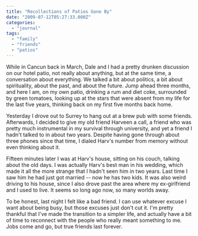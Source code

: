 ```yaml
---
title: "Recollections of Patios Gone By"
date: "2009-07-12T05:27:33.000Z"
categories: 
  - "journal"
tags: 
  - "family"
  - "friends"
  - "patios"
---
```


While in Cancun back in March, Dale and I had a pretty drunken discussion on our hotel patio, not really about anything, but at the same time, a conversation about everything. We talked a bit about politics, a bit about spirituality, about the past, and about the future. Jump ahead three months, and here I am, on my own patio, drinking a rum and diet coke, surrounded by green tomatoes, looking up at the stars that were absent from my life for the last five years, thinking back on my first five months back home.

Yesterday I drove out to Surrey to hang out at a brew pub with some friends. Afterwards, I decided to give my old friend Harveen a call, a friend who was pretty much instrumental in my survival through university, and yet a friend I hadn't talked to in about two years. Despite having gone through about three phones since that time, I dialed Harv's number from memory without even thinking about it.

Fifteen minutes later I was at Harv's house, sitting on his couch, talking about the old days. I was actually Harv's best man in his wedding, which made it all the more strange that I hadn't seen him in two years. Last time I saw him he had just got married -- now he has two kids. It was also weird driving to his house, since I also drove past the area where my ex-girlfriend and I used to live. It seems so long ago now, so many worlds away.

To be honest, last night I felt like a bad friend. I can use whatever excuse I want about being busy, but those excuses just don't cut it. I'm pretty thankful that I've made the transition to a simpler life, and actually have a bit of time to reconnect with the people who really meant something to me. Jobs come and go, but true friends last forever.
